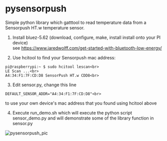 # pysensorpush

Simple python library which gatttool to read temperature data from a Sensorpush HT.w temperature sensor.


1. Install bluez-5.62 (download, configure, make, install install onto your PI device)<br>
see https://www.jaredwolff.com/get-started-with-bluetooth-low-energy/<br>

2. Use hcitool to find your Sensorpush mac address:<br>
```
pi@raspberrypi:~ $ sudo hcitool lescan<br>
LE Scan ...<br>
A4:34:F1:7F:CD:D8 SensorPush HT.w CDD8<br>
```

3. Edit sensor.py, change this line<br>
```
DEFAULT_SENSOR_ADDR="A4:34:F1:7F:CD:D8"<br>
```
to use your own device's mac address that you found using hcitool above<br>

4. Execute run_demo.sh which will execute the python script sensor_demo.py and will demonstrate some of the library function in sensor.py

![pysensorpush_pic](https://user-images.githubusercontent.com/5443337/143657088-2a6d5793-24d3-4408-9d07-30b3f3f04577.jpg)
